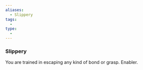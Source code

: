 ```yaml
---
aliases:
  - Slippery
tags:
  - 
type:
  - 
---
```

### Slippery

You are trained in escaping any kind of bond or grasp. Enabler.